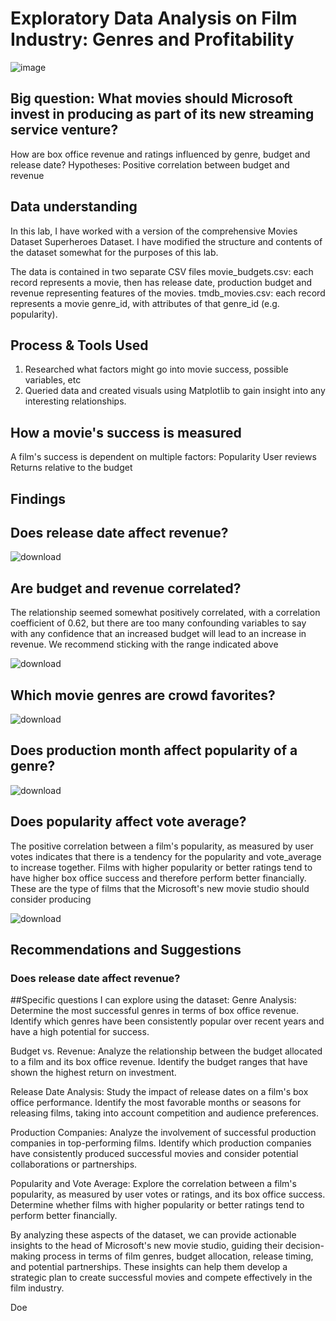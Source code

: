# Exploratory Data Analysis on Film Industry: Genres and Profitability
![image](https://github.com/mwanza00/microsoft_movies/assets/137791910/a8cec26f-9d46-404c-8e3c-baac968c9210)

## Big question: What movies should Microsoft invest in producing as part of its new streaming service venture?
How are box office revenue and ratings influenced by genre, budget and release date?
Hypotheses:
Positive correlation between budget and revenue

## Data understanding
In this lab, I have worked with a version of the comprehensive Movies Dataset Superheroes Dataset. I have modified the structure and contents of the dataset somewhat for the purposes of this lab. 

The data is contained in two separate CSV files
movie_budgets.csv:  each record represents a movie, then has release date, production budget and revenue representing features of the movies.
tmdb_movies.csv: each record represents a movie genre_id, with attributes of that genre_id (e.g. popularity).

## Process & Tools Used
1. Researched what factors might go into movie success, possible variables, etc
2. Queried data and created visuals using Matplotlib to gain insight into any interesting relationships.

## How a movie's success is measured
A film's success is dependent on multiple factors:
Popularity
User reviews
Returns relative to the budget

## Findings
## Does release date affect revenue?
![download](https://github.com/mwanza00/microsoft_movies/assets/137791910/097e6ea3-0c66-463e-841a-a941c83f38fd)


## Are budget and revenue correlated?

The relationship seemed somewhat positively correlated, with a correlation coefficient of 0.62, but there are too many confounding variables to say with any confidence that an increased budget will lead to an increase in revenue. We recommend sticking with the range indicated above

![download](https://github.com/mwanza00/microsoft_movies/assets/137791910/5442fd2f-0033-4ebb-863e-1b97ef4b2bd2)


## Which movie genres are crowd favorites?
![download](https://github.com/mwanza00/microsoft_movies/assets/137791910/1d30374b-ca71-43a4-938c-f7670a03b986)


## Does production month affect popularity of a genre?
![download](https://github.com/mwanza00/microsoft_movies/assets/137791910/4312f928-86c6-4a0b-aa53-19e573e8625e)


## Does popularity affect vote average?
The positive correlation between a film's popularity, as measured by user votes indicates that there is a tendency for the popularity and vote_average to increase together. Films with higher popularity or better ratings tend to have higher box office success and therefore perform better financially. These are the type of films that the Microsoft's new movie studio should consider producing

![download](https://github.com/mwanza00/microsoft_movies/assets/137791910/b7ce7a7f-089c-435a-8244-9764b7b8661a)

## Recommendations and Suggestions
### Does release date affect revenue?

##Specific questions I can explore using the dataset:
Genre Analysis: Determine the most successful genres in terms of box office revenue. Identify which genres have been consistently popular over recent years and have a high potential for success.

Budget vs. Revenue: Analyze the relationship between the budget allocated to a film and its box office revenue. Identify the budget ranges that have shown the highest return on investment.

Release Date Analysis: Study the impact of release dates on a film's box office performance. Identify the most favorable months or seasons for releasing films, taking into account competition and audience preferences.

Production Companies: Analyze the involvement of successful production companies in top-performing films. Identify which production companies have consistently produced successful movies and consider potential collaborations or partnerships.

Popularity and Vote Average: Explore the correlation between a film's popularity, as measured by user votes or ratings, and its box office success. Determine whether films with higher popularity or better ratings tend to perform better financially.

By analyzing these aspects of the dataset, we can provide actionable insights to the head of Microsoft's new movie studio, guiding their decision-making process in terms of film genres, budget allocation, release timing, and potential partnerships. These insights can help them develop a strategic plan to create successful movies and compete effectively in the film industry.

Doe
